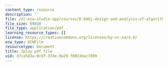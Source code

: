 ```yaml
---
content_type: resource
description: ''
file: /ol-ocw-studio-app/courses/6-046j-design-and-analysis-of-algorithms-spring-2015/d7ca543a0cdf37de9a29f0033bac7d99_WwMz2fJwUCg.pdf
file_size: 89830
file_type: application/pdf
learning_resource_types: []
license: https://creativecommons.org/licenses/by-nc-sa/4.0/
ocw_type: OCWFile
resourcetype: Document
title: 3play pdf file
uid: d7ca543a-0cdf-37de-9a29-f0033bac7d99
---
```

